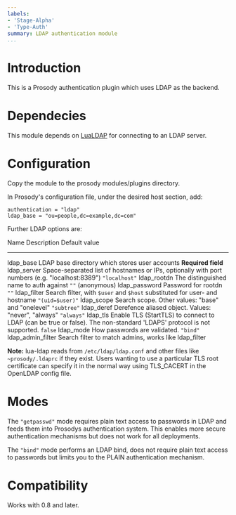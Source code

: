 ```yaml
---
labels:
- 'Stage-Alpha'
- 'Type-Auth'
summary: LDAP authentication module
...
```


Introduction
============

This is a Prosody authentication plugin which uses LDAP as the backend.

Dependecies
===========

This module depends on [LuaLDAP](https://github.com/lualdap/lualdap)
for connecting to an LDAP server.

Configuration
=============

Copy the module to the prosody modules/plugins directory.

In Prosody's configuration file, under the desired host section, add:

``` {.lua}
authentication = "ldap"
ldap_base = "ou=people,dc=example,dc=com"
```

Further LDAP options are:

  Name                  Description                                                                                                            Default value
  --------------------- ---------------------------------------------------------------------------------------------------------------------- --------------------
  ldap\_base            LDAP base directory which stores user accounts                                                                         **Required field**
  ldap\_server          Space-separated list of hostnames or IPs, optionally with port numbers (e.g. "localhost:8389")                         `"localhost"`
  ldap\_rootdn          The distinguished name to auth against                                                                                 `""` (anonymous)
  ldap\_password        Password for rootdn                                                                                                    `""`
  ldap\_filter          Search filter, with `$user` and `$host` substituted for user- and hostname                                             `"(uid=$user)"`
  ldap\_scope           Search scope. Other values: "base" and "onelevel"                                                                      `"subtree"`
  ldap\_deref           Derefence aliased object. Values: "never", "always"                                                                    `"always"`
  ldap\_tls             Enable TLS (StartTLS) to connect to LDAP (can be true or false). The non-standard 'LDAPS' protocol is not supported.   `false`
  ldap\_mode            How passwords are validated.                                                                                           `"bind"`
  ldap\_admin\_filter   Search filter to match admins, works like ldap\_filter

**Note:** lua-ldap reads from `/etc/ldap/ldap.conf` and other files like
`~prosody/.ldaprc` if they exist. Users wanting to use a particular TLS
root certificate can specify it in the normal way using TLS\_CACERT in
the OpenLDAP config file.

Modes
=====

The `"getpasswd"` mode requires plain text access to passwords in LDAP
and feeds them into Prosodys authentication system. This enables more
secure authentication mechanisms but does not work for all deployments.

The `"bind"` mode performs an LDAP bind, does not require plain text
access to passwords but limits you to the PLAIN authentication
mechanism.

Compatibility
=============

Works with 0.8 and later.
